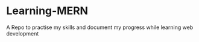 # Learning-MERN
A Repo to practise my skills and document my progress while learning web development
